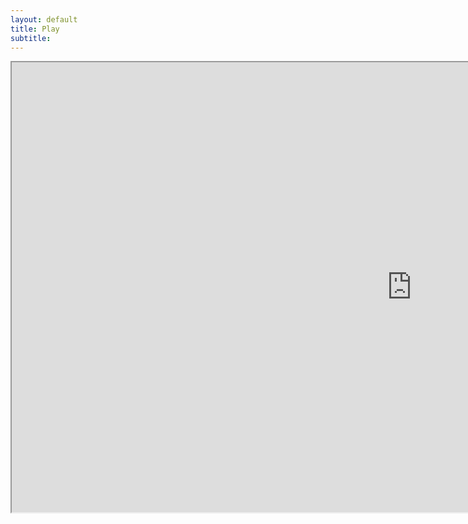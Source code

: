 ```yaml
---
layout: default
title: Play
subtitle:
---
```


<iframe frameborder="1" src="https://itch.io/embed-upload/2120860?color=333333" style="overflow-y: hidden" width="1280" height="720"><a href="https://purenukage.itch.io/smart-contract-builder">Play Smart Contract Builder on itch.io</a></iframe>